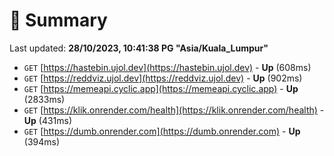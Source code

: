# 📖 Summary
Last updated: **28/10/2023, 10:41:38 PG "Asia/Kuala_Lumpur"**

- `GET` [https://hastebin.ujol.dev](https://hastebin.ujol.dev) - **Up** (608ms)
- `GET` [https://reddviz.ujol.dev](https://reddviz.ujol.dev) - **Up** (902ms)
- `GET` [https://memeapi.cyclic.app](https://memeapi.cyclic.app) - **Up** (2833ms)
- `GET` [https://klik.onrender.com/health](https://klik.onrender.com/health) - **Up** (431ms)
- `GET` [https://dumb.onrender.com](https://dumb.onrender.com) - **Up** (394ms)
